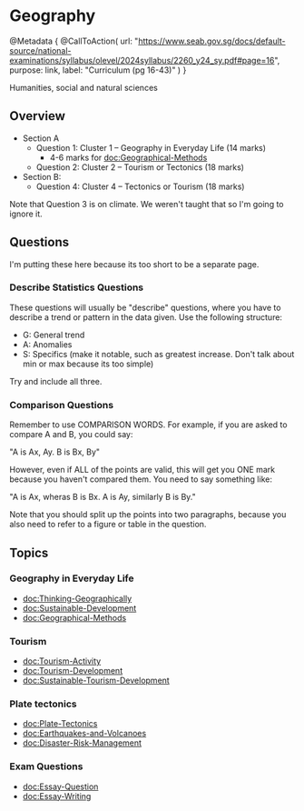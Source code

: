 # Geography

@Metadata {
    @CallToAction(
        url: "https://www.seab.gov.sg/docs/default-source/national-examinations/syllabus/olevel/2024syllabus/2260_y24_sy.pdf#page=16",
        purpose: link,
        label: "Curriculum (pg 16-43)"
    )
}

Humanities, social and natural sciences

## Overview

- Section A
    - Question 1: Cluster 1 – Geography in Everyday Life (14 marks)
        - 4-6 marks for <doc:Geographical-Methods>
    - Question 2: Cluster 2 – Tourism or Tectonics (18 marks)
- Section B:
    - Question 4: Cluster 4 – Tectonics or Tourism (18 marks)

Note that Question 3 is on climate. We weren't taught that so I'm going to ignore it.

## Questions

I'm putting these here because its too short to be a separate page.

### Describe Statistics Questions

These questions will usually be "describe" questions, where you have to describe a trend or pattern in the data given.
Use the following structure:
- G: General trend
- A: Anomalies
- S: Specifics (make it notable, such as greatest increase. Don't talk about min or max because its too simple)

Try and include all three.

### Comparison Questions

Remember to use COMPARISON WORDS. For example, if you are asked to compare A and B, you could say:

"A is Ax, Ay. B is Bx, By"

However, even if ALL of the points are valid, this will get you ONE mark because you haven't compared them. You need to 
say something like:

"A is Ax, wheras B is Bx. A is Ay, similarly B is By."

Note that you should split up the points into two paragraphs, because you also need to refer to a figure or table in the 
question.

## Topics

### Geography in Everyday Life
- <doc:Thinking-Geographically>
- <doc:Sustainable-Development>
- <doc:Geographical-Methods>

### Tourism
- <doc:Tourism-Activity>
- <doc:Tourism-Development>
- <doc:Sustainable-Tourism-Development>

### Plate tectonics
- <doc:Plate-Tectonics>
- <doc:Earthquakes-and-Volcanoes>
- <doc:Disaster-Risk-Management>

### Exam Questions
- <doc:Essay-Question>
- <doc:Essay-Writing>